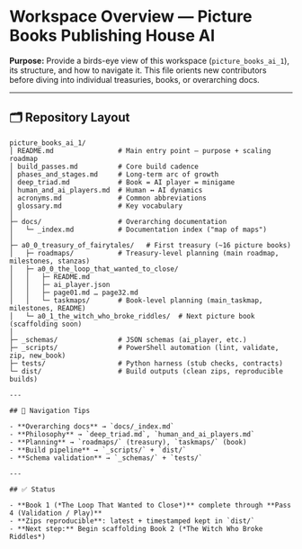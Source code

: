 # Workspace Overview — Picture Books Publishing House AI

**Purpose:** Provide a birds-eye view of this workspace (`picture_books_ai_1`), its structure, and how to navigate it.
This file orients new contributors before diving into individual treasuries, books, or overarching docs.

---

## 🗂 Repository Layout

```text
picture_books_ai_1/
│ README.md                # Main entry point — purpose + scaling roadmap
│ build_passes.md          # Core build cadence
│ phases_and_stages.md     # Long-term arc of growth
│ deep_triad.md            # Book = AI player = minigame
│ human_and_ai_players.md  # Human ↔ AI dynamics
│ acronyms.md              # Common abbreviations
│ glossary.md              # Key vocabulary
│
├─ docs/                   # Overarching documentation
│   └─ _index.md           # Documentation index ("map of maps")
│
├─ a0_0_treasury_of_fairytales/   # First treasury (~16 picture books)
│   ├─ roadmaps/           # Treasury-level planning (main roadmap, milestones, stanzas)
│   ├─ a0_0_the_loop_that_wanted_to_close/
│   │   ├─ README.md
│   │   ├─ ai_player.json
│   │   ├─ page01.md … page32.md
│   │   └─ taskmaps/       # Book-level planning (main_taskmap, milestones, README)
│   └─ a0_1_the_witch_who_broke_riddles/  # Next picture book (scaffolding soon)
│
├─ _schemas/               # JSON schemas (ai_player, etc.)
├─ _scripts/               # PowerShell automation (lint, validate, zip, new_book)
├─ tests/                  # Python harness (stub checks, contracts)
└─ dist/                   # Build outputs (clean zips, reproducible builds)

---

## 📖 Navigation Tips

- **Overarching docs** → `docs/_index.md`
- **Philosophy** → `deep_triad.md`, `human_and_ai_players.md`
- **Planning** → `roadmaps/` (treasury), `taskmaps/` (book)
- **Build pipeline** → `_scripts/` + `dist/`
- **Schema validation** → `_schemas/` + `tests/`

---

## ✅ Status

- **Book 1 (*The Loop That Wanted to Close*)** complete through **Pass 4 (Validation / Play)**
- **Zips reproducible**: latest + timestamped kept in `dist/`
- **Next step:** Begin scaffolding Book 2 (*The Witch Who Broke Riddles*)
